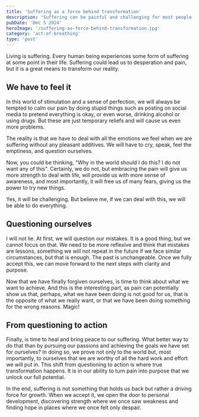 ```yaml
---
title: 'Suffering as a force behind transformation'
description: 'Suffering can be painful and challenging for most people, but it can be used to transform our reality.'
pubDate: 'Dec 5 2024'
heroImage: '/suffering-as-force-behind-transformation.jpg'
category: 'act-of-breathing'
type: 'post'
---
```


Living is suffering. Every human being experiences some form of suffering at some point in their life. Suffering could
lead us to desperation and pain, but it is a great means to transform our reality.

## We have to feel it

In this world of stimulation and a sense of perfection, we will always be tempted to calm our pain by doing stupid
things such as posting on social media to pretend everything is okay, or even worse, drinking alcohol or using drugs.
But these are just temporary reliefs and will cause us even more problems.

The reality is that we have to deal with all the emotions we feel when we are suffering without any pleasant additives.
We will have to cry, speak, feel the emptiness, and question ourselves.

Now, you could be thinking, "Why in the world should I do this? I do not want any of this". Certainly, we do not, but
embracing the pain will give us more strength to deal with life, will provide us with more sense of awareness, and most
importantly, it will free us of many fears, giving us the power to try new things.

Yes, it will be challenging. But believe me, if we can deal with this, we will be able to do everything.

## Questioning ourselves

I will not lie. At first, we will question our mistakes. It is a good thing, but we cannot focus on that. We need to be
more reflexive and think that mistakes are lessons, something we will not repeat in the future if we face similar
circumstances, but that is enough. The past is unchangeable. Once we fully accept this, we can move forward to the next
steps with clarity and purpose.

Now that we have finally forgiven ourselves, is time to think about what we want to achieve. And this is the interesting
part, as pain can potentially show us that, perhaps, what we have been doing is not good for us, that is the opposite of
what we really want, or that we have been doing something for the wrong reasons. Magic!

## From questioning to action

Finally, is time to heal and bring peace to our suffering. What better way to do that than by pursuing our passions and
achieving the goals we have set for ourselves? In doing so, we prove not only to the world but, most importantly, to
ourselves that we are worthy of all the hard work and effort we will put in. This shift from questioning to action is
where true transformation happens. It is in our ability to turn pain into purpose that we unlock our full potential.

In the end, suffering is not something that holds us back but rather a driving force for growth. When we accept it, we
open the door to personal development, discovering strength where we once saw weakness and finding hope in places where
we once felt only despair.